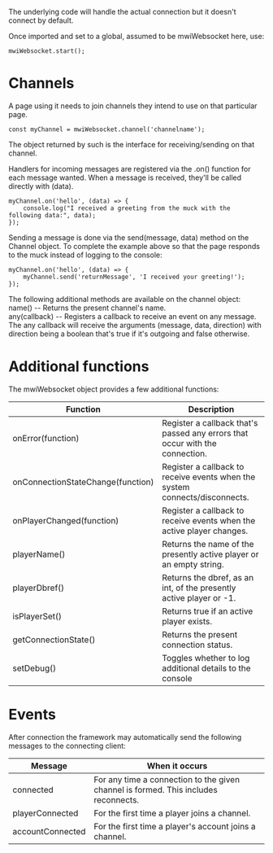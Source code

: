 The underlying code will handle the actual connection but it doesn't connect by default.

Once imported and set to a global, assumed to be mwiWebsocket here, use:

```
mwiWebsocket.start();
```

# Channels

A page using it needs to join channels they intend to use on that particular page.
```
const myChannel = mwiWebsocket.channel('channelname');
```

The object returned by such is the interface for receiving/sending on that channel.

Handlers for incoming messages are registered via the .on() function for each message wanted. When a message is received, they'll be called directly with (data).
```
myChannel.on('hello', (data) => {
    console.log("I received a greeting from the muck with the following data:", data);
});
```

Sending a message is done via the send(message, data) method on the Channel object. To complete the example above so that the page responds to the muck instead of logging to the console:
```
myChannel.on('hello', (data) => {
    myChannel.send('returnMessage', 'I received your greeting!');
});

```

The following additional methods are available on the channel object:  
name()        -- Returns the present channel's name.  
any(callback) -- Registers a callback to receive an event on any message.  
The any callback will receive the arguments (message, data, direction) with direction being a boolean that's true if it's outgoing and false otherwise.  

# Additional functions
The mwiWebsocket object provides a few additional functions:

| Function                          | Description                                                                  |
|-----------------------------------|------------------------------------------------------------------------------|
| onError(function)                 | Register a callback that's passed any errors that occur with the connection. |  
| onConnectionStateChange(function) | Register a callback to receive events when the system connects/disconnects.  |  
| onPlayerChanged(function)         | Register a callback to receive events when the active player changes.        |  
| playerName()                      | Returns the name of the presently active player or an empty string.          |
| playerDbref()                     | Returns the dbref, as an int, of the presently active player or -1.          |
| isPlayerSet()                     | Returns true if an active player exists.                                     |
| getConnectionState()              | Returns the present connection status.                                       |
| setDebug()                        | Toggles whether to log additional details to the console                     |

# Events
After connection the framework may automatically send the following messages to the connecting client:

| Message          | When it occurs                                                                      |
|------------------|-------------------------------------------------------------------------------------|
| connected        | For any time a connection to the given channel is formed. This includes reconnects. |
| playerConnected  | For the first time a player joins a channel.                                        |
| accountConnected | For the first time a player's account joins a channel.                              |
